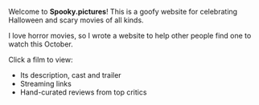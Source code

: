 Welcome to **Spooky.pictures**! This is a goofy website for celebrating Halloween and scary movies of all kinds. 

I love horror movies, so I wrote a website to help other people find one to watch this October. 

Click a film to view:

- Its description, cast and trailer
- Streaming links
- Hand-curated reviews from top critics
